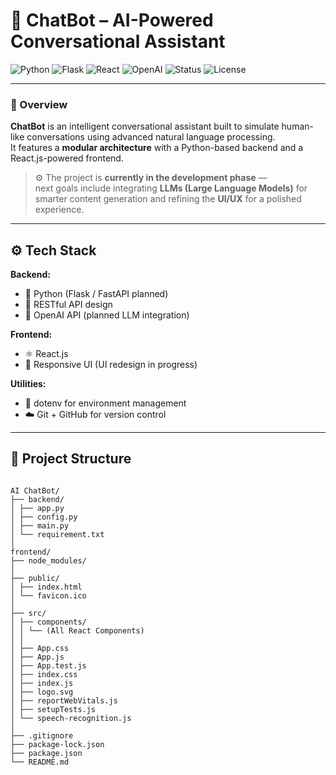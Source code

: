 # 🧠 ChatBot – AI-Powered Conversational Assistant  

![Python](https://img.shields.io/badge/Python-3.8+-blue.svg)
![Flask](https://img.shields.io/badge/Flask-Backend-black)
![React](https://img.shields.io/badge/React-Frontend-blue)
![OpenAI](https://img.shields.io/badge/OpenAI-API-orange)
![Status](https://img.shields.io/badge/Status-In%20Development-yellow)
![License](https://img.shields.io/badge/License-MIT-green)

---

### 🚀 Overview  
**ChatBot** is an intelligent conversational assistant built to simulate human-like conversations using advanced natural language processing.  
It features a **modular architecture** with a Python-based backend and a React.js-powered frontend.  

> ⚙️ The project is **currently in the development phase** —  
> next goals include integrating **LLMs (Large Language Models)** for smarter content generation and refining the **UI/UX** for a polished experience.

---

## ⚙️ Tech Stack  

**Backend:**  
- 🐍 Python (Flask / FastAPI planned)  
- 🔧 RESTful API design  
- 🤖 OpenAI API (planned LLM integration)  

**Frontend:**  
- ⚛️ React.js  
- 🎨 Responsive UI (UI redesign in progress)  

**Utilities:**  
- 🧩 dotenv for environment management  
- ☁️ Git + GitHub for version control  

---

## 🧩 Project Structure  
```text

AI ChatBot/
├── backend/
│ ├── app.py
│ ├── config.py
│ ├── main.py
│ └── requirement.txt
│
frontend/
├── node_modules/
│
├── public/
│ ├── index.html
│ └── favicon.ico
│
├── src/
│ ├── components/
│ │ └── (All React Components)
│ │
│ ├── App.css
│ ├── App.js
│ ├── App.test.js
│ ├── index.css
│ ├── index.js
│ ├── logo.svg
│ ├── reportWebVitals.js
│ ├── setupTests.js
│ └── speech-recognition.js
│
├── .gitignore
├── package-lock.json
├── package.json
└── README.md
